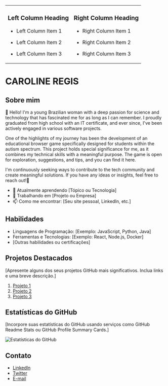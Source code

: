 <table>
  <tr>
    <td>
      
<!-- Left Column Content -->

### Left Column Heading

- Left Column Item 1
- Left Column Item 2
- Left Column Item 3

    </td>
    <td>
      
<!-- Right Column Content -->

### Right Column Heading

- Right Column Item 1
- Right Column Item 2
- Right Column Item 3

    </td>
  </tr>
</table>


# CAROLINE REGIS

## Sobre mim
👋 Hello! I'm a young Brazilian woman with a deep passion for science and technology that has fascinated me for as long as I can remember. I proudly graduated from high school with an IT certificate, and ever since, I've been actively engaged in various software projects.

One of the highlights of my journey has been the development of an educational browser game specifically designed for students within the autism spectrum. This project holds special significance for me, as it combines my technical skills with a meaningful purpose. The game is open for exploration, suggestions, and tips, and you can find it here.

I'm continuously seeking ways to contribute to the tech community and create meaningful solutions. If you have any ideas or insights, feel free to reach out!🌟

- 🌱 Atualmente aprendendo [Tópico ou Tecnologia]
- 💼 Trabalhando em [Projeto ou Empresa]
- 📫 Como me encontrar: [Seu site pessoal, LinkedIn, etc.]

## Habilidades

- Linguagens de Programação: [Exemplo: JavaScript, Python, Java]
- Ferramentas e Tecnologias: [Exemplo: React, Node.js, Docker]
- [Outras habilidades ou certificações]

## Projetos Destacados

[Apresente alguns dos seus projetos GitHub mais significativos. Inclua links e uma breve descrição.]

1. [Projeto 1](link)
2. [Projeto 2](link)
3. [Projeto 3](link)

## Estatísticas do GitHub

[Incorpore suas estatísticas do GitHub usando serviços como GitHub Readme Stats ou GitHub Profile Summary Cards.]

![Estatísticas do GitHub](https://github-readme-stats.vercel.app/api?username=seu-username&show_icons=true&theme=radical)

## Contato

- [LinkedIn](link)
- [Twitter](link)
- [E-mail](seu-email@example.com)

